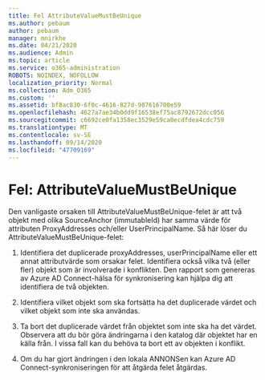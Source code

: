 ```yaml
---
title: Fel AttributeValueMustBeUnique
ms.author: pebaum
author: pebaum
manager: mnirkhe
ms.date: 04/21/2020
ms.audience: Admin
ms.topic: article
ms.service: o365-administration
ROBOTS: NOINDEX, NOFOLLOW
localization_priority: Normal
ms.collection: Adm_O365
ms.custom: ''
ms.assetid: bf8ac830-6f0c-4616-827d-987616700e59
ms.openlocfilehash: 4627a7ae34b0dd9f16538ef75ac8792672dcc056
ms.sourcegitcommit: c6692ce0fa1358ec3529e59ca0ecdfdea4cdc759
ms.translationtype: MT
ms.contentlocale: sv-SE
ms.lasthandoff: 09/14/2020
ms.locfileid: "47709169"
---
```

# <a name="error-attributevaluemustbeunique"></a>Fel: AttributeValueMustBeUnique

Den vanligaste orsaken till AttributeValueMustBeUnique-felet är att två objekt med olika SourceAnchor (immutableId) har samma värde för attributen ProxyAddresses och/eller UserPrincipalName. Så här löser du AttributeValueMustBeUnique-felet:
  
1. Identifiera det duplicerade proxyAddresses, userPrincipalName eller ett annat attributvärde som orsakar felet. Identifiera också vilka två (eller fler) objekt som är involverade i konflikten. Den rapport som genereras av Azure AD Connect-hälsa för synkronisering kan hjälpa dig att identifiera de två objekten.
    
2. Identifiera vilket objekt som ska fortsätta ha det duplicerade värdet och vilket objekt som inte ska användas.
    
3. Ta bort det duplicerade värdet från objektet som inte ska ha det värdet. Observera att du bör göra ändringarna i den katalog där objektet har en källa från. I vissa fall kan du behöva ta bort ett av objekten i konflikt.
    
4. Om du har gjort ändringen i den lokala ANNONSen kan Azure AD Connect-synkroniseringen för att åtgärda felet åtgärdas.
    

